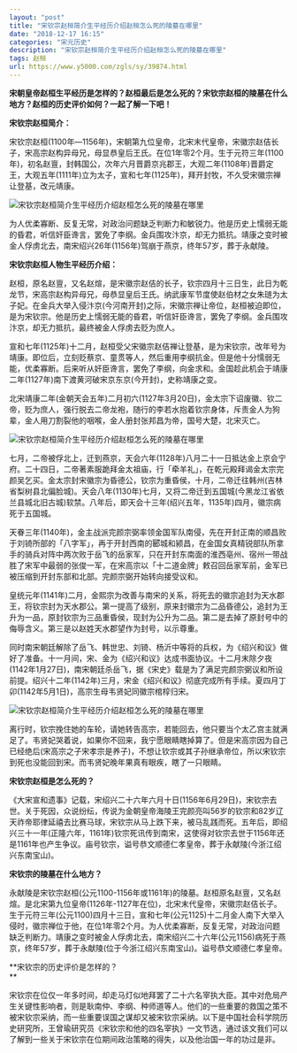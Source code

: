 ```yaml
---
layout: "post"
title: "宋钦宗赵桓简介生平经历介绍赵桓怎么死的陵墓在哪里"
date: "2018-12-17 16:15"
categories: "宋元历史"
description: "宋钦宗赵桓简介生平经历介绍赵桓怎么死的陵墓在哪里"
tags: 赵桓
url: https://www.y5000.com/zgls/sy/39874.html
---
```






**宋朝皇帝赵桓生平经历是怎样的？赵桓最后是怎么死的？宋钦宗赵桓的陵墓在什么地方？赵桓的历史评价如何？一起了解一下吧！**

 **宋钦宗赵桓简介：**

宋钦宗赵桓(1100年―1156年)，宋朝第九位皇帝，北宋末代皇帝，宋徽宗赵佶长子，宋高宗赵构异母兄，母显恭皇后王氏。在位1年零2个月。生于元符三年(1100年)，初名赵亶，封韩国公，次年六月晋爵京兆郡王，大观二年(1108年)晋爵定王，大观五年(1111年)立为太子，宣和七年(1125年)，拜开封牧，不久受宋徽宗禅让登基，改元靖康。

![宋钦宗赵桓简介生平经历介绍赵桓怎么死的陵墓在哪里](https://img.y5000.com/uploads/allimg/190109/31d96e50106dcae37f17c2bc22eeaee3.jpg)

为人优柔寡断、反复无常，对政治问题缺乏判断力和敏锐力。他是历史上懦弱无能的昏君，听信奸臣谗言，罢免了李纲。金兵围攻汴京，却无力抵抗。靖康之变时被金人俘虏北去，南宋绍兴26年(1156年)驾崩于燕京，终年57岁，葬于永献陵。

 **宋钦宗赵桓人物生平经历介绍：**

赵桓，原名赵亶，又名赵煊，是宋徽宗赵佶的长子，钦宗四月十三日生，此日为乾龙节，宋高宗赵构异母兄，母恭显皇后王氏。纳武康军节度使赵伯材之女朱琏为太子妃。在金兵大举入侵汴京(今河南开封)之际，宋徽宗禅让帝位，赵桓被迫即位，是为宋钦宗。他是历史上懦弱无能的昏君，听信奸臣谗言，罢免了李纲。金兵围攻汴京，却无力抵抗，最终被金人俘虏去贬为庶人。

宣和七年(1125年)十二月，赵桓受父宋徽宗赵佶禅让登基，是为宋钦宗，改年号为靖康。即位后，立刻贬蔡京、童贯等人，然后重用李纲抗金。但是他十分懦弱无能，优柔寡断。后来听从奸臣谗言，罢免了李纲，向金求和。金国趁此机会于靖康二年(1127年)南下渡黄河破宋京东京(今开封)，史称靖康之变。

北宋靖康二年(金朝天会五年)二月初六(1127年3月20日)，金太宗下诏废徽、钦二帝，贬为庶人，强行脱去二帝龙袍，随行的李若水抱着钦宗身体，斥责金人为狗辈，金人用刀割裂他的咽喉，金人册封张邦昌为帝，国号大楚，北宋灭亡。

![宋钦宗赵桓简介生平经历介绍赵桓怎么死的陵墓在哪里](https://img.y5000.com/uploads/allimg/190109/c27db37ccce599930fe378bcf99a7f1b.jpg)

七月，二帝被俘北上，迁到燕京，天会六年(1128年)八月二十一日抵达金上京会宁府。二十四日，二帝著素服跪拜金太祖庙，行「牵羊礼」，在乾元殿拜谒金太宗完颜吴乞买。金太宗封宋徽宗为昏德公，钦宗为重昏侯，十月，二帝迁往韩州(吉林省梨树县北偏脸城)。天会八年(1130年)七月，又将二帝迁到五国城(今黑龙江省依兰县城北旧古城)软禁。八年后，即天会十三年(绍兴五年，1135年)四月，徽宗病死于五国城。

天眷三年(1140年)，金主战派完颜宗弼率领金国军队南侵，先在开封正南的顺昌败于刘锜所部的「八字军」，再于开封西南的郾城和颍昌，在金国女真精锐部队所拿手的骑兵对阵中两次败于岳飞的岳家军，只在开封东南面的淮西亳州、宿州一带战胜了宋军中最弱的张俊一军，在宋高宗以「十二道金牌」敕召回岳家军前，金军已被压缩到开封东部和北部。完颜宗弼开始转向接受议和。

皇统元年(1141年)二月，金熙宗为改善与南宋的关系，将死去的徽宗追封为天水郡王，将钦宗封为天水郡公。第一提高了级别，原来封徽宗为二品昏德公，追封为王升为一品，原封钦宗为三品重昏侯，现封为公升为二品。第二是去掉了原封号中的侮辱含义。第三是以赵姓天水郡望作为封号，以示尊重。

同时南宋朝廷解除了岳飞、韩世忠、刘锜、杨沂中等将的兵权，为《绍兴和议》做好了准备。十一月间，宋、金为《绍兴和议》达成书面协议。十二月末除夕夜(1142年1月27日)，南宋朝廷杀岳飞，据《宋史》载是为了满足完颜宗弼议和所设前提。绍兴十二年(1142年)三月，宋金《绍兴和议》彻底完成所有手续。夏四月丁卯(1142年5月1日)，高宗生母韦贤妃同徽宗棺椁归宋。

![宋钦宗赵桓简介生平经历介绍赵桓怎么死的陵墓在哪里](https://img.y5000.com/uploads/allimg/190109/d91c46797b83d2759ed0f5b28de17e30.jpg)

离行时，钦宗挽住她的车轮，请她转告高宗，若能回去，他只要当个太乙宫主就满足了。韦贤妃哭着说，如果你不回来，我宁愿眼睛瞎掉算了。但是宋高宗因为自己已经绝后(宋高宗之子宋孝宗是养子)，不想让钦宗或其子孙继承帝位，所以宋钦宗到死也没能回到宋。而韦贤妃晚年果真有眼疾，瞎了一只眼睛。

 **宋钦宗赵桓是怎么死的？**

《大宋宣和遗事》记载，宋绍兴二十六年六月十日(1156年6月29日)，宋钦宗去世。关于死因，众说纷纭，传说为金朝皇帝海陵王完颜亮叫56岁的钦宗和82岁辽天祚帝耶律延禧去比赛马球，宋钦宗从马上跌下来，被马乱践而死。五年后，即绍兴三十一年(正隆六年，1161年)钦宗死讯传到南宋，这使得对钦宗去世于1156年还是1161年也产生争议。庙号钦宗，谥号恭文顺德仁孝皇帝，葬于永献陵(今浙江绍兴东南宝山)。

 **宋钦宗的陵墓在什么地方？**

永献陵是宋钦宗赵桓(公元1100-1156年或1161年)的陵墓。赵桓原名赵亶，又名赵煊。是北宋第九位皇帝(1126年-1127年在位)，北宋末代皇帝，宋徽宗赵佶长子。生于元符三年(公元1100)四月十三日，宣和七年(公元1125)十二月金人南下大举入侵时，徽宗禅位于他，在位1年零2个月。为人优柔寡断，反复无常，对政治问题缺乏判断力。靖康之变时被金人俘虏北去，南宋绍兴二十六年(公元1156)病死于燕京，终年57岁，葬于永献陵(位于今浙江绍兴东南宝山)。谥号恭文顺德仁孝皇帝。

 **宋钦宗的历史评价是怎样的？  
**

宋钦宗在位仅一年多时间，却走马灯似地拜罢了二十六名宰执大臣。其中对危局产生关键性影响者，则是耿南仲、李纲、种师道等人。他们的一些重要的救国之策不被宋钦宗采纳，而一些重要误国之谋却又被宋钦宗采纳。以下是中国社会科学院历史研究所，王曾瑜研究员《宋钦宗和他的四名宰执》一文节选，通过该文我们可以了解到一些关于宋钦宗在位期间政治策略的得失，以及他治国一年的功过是非。
